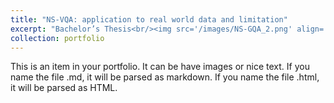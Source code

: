 ```yaml
---
title: "NS-VQA: application to real world data and limitation"
excerpt: "Bachelor’s Thesis<br/><img src='/images/NS-GQA_2.png' align='middle' width='700' height='500'>"
collection: portfolio
---
```


This is an item in your portfolio. It can be have images or nice text. If you name the file .md, it will be parsed as markdown. If you name the file .html, it will be parsed as HTML. 
